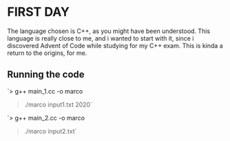 # FIRST DAY
The language chosen is C++, as you might have been understood.
This language is really close to me, and i wanted to start with it, since i discovered Advent of Code while studying for my C++ exam.
This is kinda a return to the origins, for me.

## Running the code
`> g++ main_1.cc -o marco
> ./marco input1.txt 2020`

`> g++ main_2.cc -o marco 
> ./marco input2.txt`